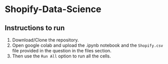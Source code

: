 # Shopify-Data-Science

## Instructions to run
1. Download/Clone the repository.
2. Open google colab and upload the .ipynb notebook and the `Shopify.csv` file provided in the question in the files section.
3. Then use the `Run All` option to run all the cells.
